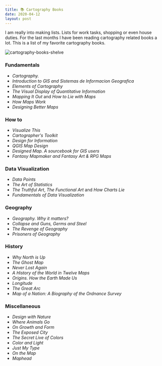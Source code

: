```yaml
---
title: 📚 Cartography Books
date: 2020-04-12
layout: post
---
```


I am really into making lists. Lists for work tasks, shopping or even house duties. For the last months I have been reading cartography related books a lot. This is a list of my favorite cartography books. 

![cartography-books-shelve](https://github.com/ramiroaznar/blog/blob/master/assets/imgs/2020-04-12-books.jpg?raw=true)

### Fundamentals

* _Cartography._
* _Introduction to GIS and Sistemas de Informacion Geografica_
* _Elements of Cartography_
* _The Visual Display of Quantitative Information_
* _Mapping It Out_ and _How to Lie with Maps_
* _How Maps Work_
* _Designing Better Maps_

### How to

* _Visualize This_
* _Cartographer's Toolkit_
* _Design for Information_
* _QGIS Map Design_
* _Designed Map. A sourcebook for GIS users_
* _Fantasy Mapmaker and Fantasy Art & RPG Maps_

### Data Visualization

* _Data Points_
* _The Art of Statistics_
* _The Truthful Art_, _The Functional Art_ and _How Charts Lie_
* _Fundamentals of Data Visualization_

### Geography

* _Geography. Why it matters?_
* _Collapse and Guns, Germs and Steel_
* _The Revenge of Geography_
* _Prisoners of Geography_

### History

* _Why North is Up_
* _The Ghost Map_
* _Never Lost Again_
* _A History of the World in Twelve Maps_
* _Origins. How the Earth Made Us_
* _Longitude_
* _The Great Arc_
* _Map of a Nation: A Biography of the Ordnance Survey_

### Miscellaneous

* _Design with Nature_
* _Where Animals Go_
* _On Growth and Form_
* _The Exposed City_
* _The Secret Live of Colors_
* _Color and Light_
* _Just My Type_
* _On the Map_
* _Maphead_
